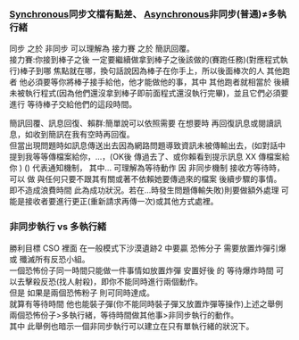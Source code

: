 ### [Synchronous](https://developer.mozilla.org/en-US/docs/Glossary/Synchronous)同步文檔有點差、 [Asynchronous](https://developer.mozilla.org/en-US/docs/Glossary/Asynchronous)非同步(普通)≠多執行緒
同步 之於 非同步 可以理解為 接力賽 之於 簡訊回覆。\
接力賽:你接到棒子之後 一定要繼續做拿到棒子之後該做的(賽跑任務)(對應程式執行)棒子到哪 焦點就在哪，換句話說因為棒子在你手上，所以後面棒次的人 其他跑者 他必須要等你將棒子接手給他，他才能做他的事，其中 其他跑者就相當於 後續未被執行程式(因為他們還沒拿到棒子即前面程式還沒執行完畢)，並且它們必須要進行 等待棒子交給他們的這段時間。

簡訊回覆、訊息回復、賴群:簡單說可以依照需要 在想要時 再回復訊息或閱讀訊息，如收到簡訊在我有空時再回復。\
但當出現問題時如訊息傳送出去因為網路問題導致資訊未被傳輸出去，(如對話中提到我等等傳檔案給你，...，(OK後 傳過去了、或你賴看到提示訊息 XX 傳檔案給你 ) () 代表通知機制， 其中... 可理解為等待動作 因 非同步機制 接收方等待時，可以 做 與任何只要不跟其有關或著不依賴她要傳過來的檔案 後續步驟的事情。\
即不造成浪費時間 此為成功狀況。若在...時發生問題傳輸失敗)則要做額外處理 可能是接收者要進行更正(重新請求再傳一次)或其他方式處裡。

### 非同步執行 vs 多執行緒
勝利目標 CSO 裡面 在一般模式下沙漠遺跡2 中要贏 恐怖分子 需要放置炸彈引爆 或 殲滅所有反恐小組。\
一個恐怖份子同一時間只能做一件事情如放置炸彈 安置好後 的 等待爆炸時間 可以去擊殺反恐(找人射殺)，即你不能同時進行兩個動作。\
但是 如果是兩個恐怖粉子 則可同時達成。\
就算有等待時間 他也能裝子彈(你不能同時裝子彈又放置炸彈等操作)上述之舉例 兩個恐怖份子>多執行緒，等待時間做其他事>非同步執行的動作。\
其中 此舉例也暗示一個非同步執行可以建立在只有單執行緒的狀況下。
